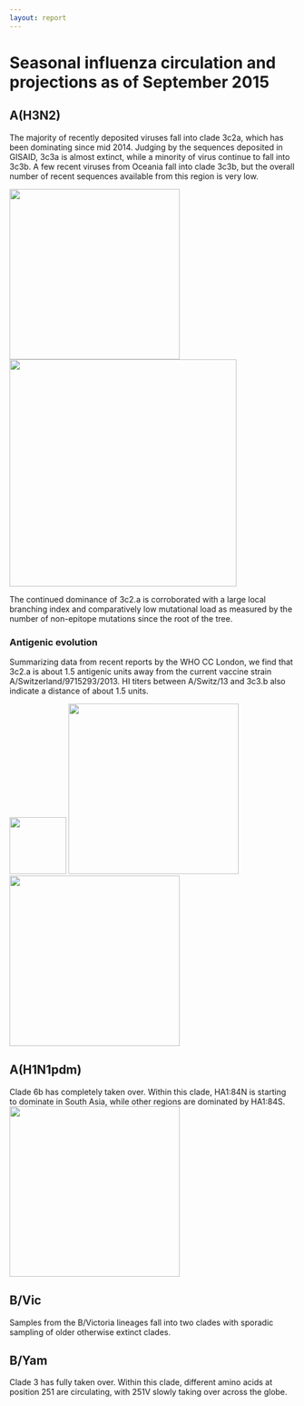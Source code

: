 ```yaml
---
layout: report
---
```


# Seasonal influenza circulation and projections as of September 2015

## A(H3N2)
The majority of recently deposited viruses fall into clade 3c2a, which has been dominating since mid 2014. Judging by the sequences deposited in GISAID, 3c3a is almost extinct, while a minority of virus continue to fall into 3c3b. A few recent viruses from Oceania fall into clade 3c3b, but the overall number of recent sequences available from this region is very low.

<img src=/reports/figures/sep-2015/H3N2_overview.png width="300"/>
<img src=/reports/figures/sep-2015/H3N2_HA1_159_frequencies.png width="400"/>

The continued dominance of 3c2.a is corroborated with a large local branching index and comparatively low mutational load as measured by the number of non-epitope mutations since the root of the tree.


### Antigenic evolution
Summarizing data from recent reports by the WHO CC London, we find that 3c2.a is about 1.5 antigenic units away from the current vaccine strain A/Switzerland/9715293/2013. HI titers between A/Switz/13 and 3c3.b also indicate a distance of about 1.5 units.

<img src=/reports/figures/sep-2015/H3N2_HI_titer_legend.png width="100"/>
<img src=/reports/figures/sep-2015/H3N2_HI_titers.png width="300"/>
<img src=/reports/figures/sep-2015/H3N2_HI_titers_mutmodel.png width="300"/>

## A(H1N1pdm)
Clade 6b has completely taken over. Within this clade, HA1:84N is starting to dominate in South Asia, while other regions are dominated by HA1:84S. 
<img src=/reports/figures/sep-2015/H1N1pdm_HA2-164_HA-184.png width="300"/>

## B/Vic
Samples from the B/Victoria lineages fall into two clades with sporadic sampling of older otherwise extinct clades. 

## B/Yam
Clade 3 has fully taken over. Within this clade, different amino acids at position 251 are circulating, with 251V slowly taking over across the globe. 
